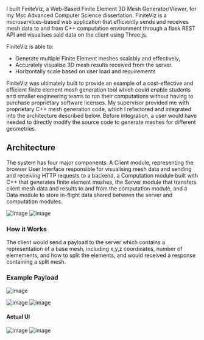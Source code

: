 I built FiniteViz, a Web-Based Finite Element 3D Mesh Generator/Viewer, for my Msc Advanced Computer Science dissertation. FiniteViz is a microservices-based web application that efficiently sends and receives mesh data to and from C++ computation environment through a flask REST API and visualises said data on the client using Three.js.

FiniteViz is able to:

*  Generate multiple Finite Element meshes scalably and
effectively,
*  Accurately visualise 3D mesh results received from the server.
*  Horizontally scale based on user load and requirements

FiniteViz was ultimately built to provide an example of a cost-effective
and efficient finite element mesh generation tool which could enable students and
smaller engineering teams to run their computations without having to purchase
proprietary software licenses. My supervisor provided me with proprietary C++ mesh generation code, which I refactored and integrated into the architecture described below. Before integration, a user would have needed to
directly modify the source code to generate meshes for different geometries.

## Architecture

The system has four major components: A Client module, representing the browser User Interface responsible for visualising mesh data and sending
and receiving HTTP requests to a backend, a Computation module built with C++
that generates finite element meshes, the Server module that transfers client mesh data and results to and from the computation
module, and a Data module to store in-flight data shared between the server and
computation modules. 

![image](https://github.com/user-attachments/assets/21f3bf09-fb90-4e11-bed3-112d6271d055)
![image](https://github.com/user-attachments/assets/5917ed76-c76e-488b-b94c-73ea10b99ec1)

### How it Works

The client would send a payload to the server which contains a representation of a base mesh, including x,y,z coordinates, number of elemements, and how to split the elements, and would received a response 
containing a split mesh. 
### Example Payload
![image](https://github.com/user-attachments/assets/966d809a-8715-445d-98c5-7ebb55b1f923)

![image](https://github.com/user-attachments/assets/155fe733-fe87-427f-b95e-ebcf6b1ff2d4)
![image](https://github.com/user-attachments/assets/2a42e21f-a7f8-467a-b849-78fff2955168)

#### Actual UI
![image](https://github.com/user-attachments/assets/c649ffd4-1b21-45ad-bc0f-1a9a98ab8576)
![image](https://github.com/user-attachments/assets/e106dd2f-a27c-48b4-81be-d7ea5efcb00c)





